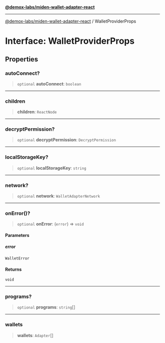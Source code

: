 [**@demox-labs/miden-wallet-adapter-react**](../README.md)

***

[@demox-labs/miden-wallet-adapter-react](../globals.md) / WalletProviderProps

# Interface: WalletProviderProps

## Properties

### autoConnect?

> `optional` **autoConnect**: `boolean`

***

### children

> **children**: `ReactNode`

***

### decryptPermission?

> `optional` **decryptPermission**: `DecryptPermission`

***

### localStorageKey?

> `optional` **localStorageKey**: `string`

***

### network?

> `optional` **network**: `WalletAdapterNetwork`

***

### onError()?

> `optional` **onError**: (`error`) => `void`

#### Parameters

##### error

`WalletError`

#### Returns

`void`

***

### programs?

> `optional` **programs**: `string`[]

***

### wallets

> **wallets**: `Adapter`[]

